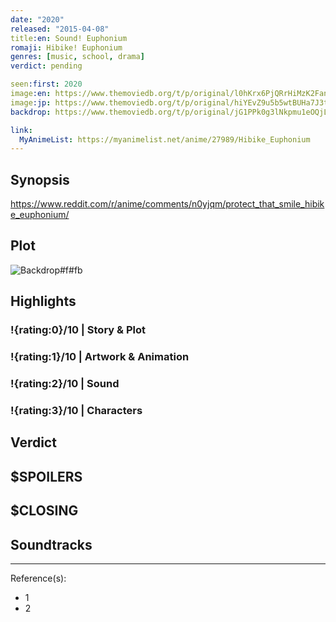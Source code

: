 ```yaml
---
date: "2020"
released: "2015-04-08"
title:en: Sound! Euphonium
romaji: Hibike! Euphonium
genres: [music, school, drama]
verdict: pending

seen:first: 2020
image:en: https://www.themoviedb.org/t/p/original/l0hKrx6PjQRrHiMzK2Fanen2xbL.jpg
image:jp: https://www.themoviedb.org/t/p/original/hiYEvZ9u5b5wtBUHa7J3t8DFEzg.jpg
backdrop: https://www.themoviedb.org/t/p/original/jG1PPk0g3lNkpmu1eOQjLVTG4ml.jpg

link:
  MyAnimeList: https://myanimelist.net/anime/27989/Hibike_Euphonium
---
```



## Synopsis

<https://www.reddit.com/r/anime/comments/n0yjqm/protect_that_smile_hibike_euphonium/>

## Plot

![Backdrop#f#fb](link "Source: TMDB")

## Highlights

### !{rating:0}/10 | Story & Plot

### !{rating:1}/10 | Artwork & Animation

### !{rating:2}/10 | Sound

### !{rating:3}/10 | Characters

## Verdict

## $SPOILERS

## $CLOSING

## Soundtracks

***
Reference(s):

- 1
- 2
